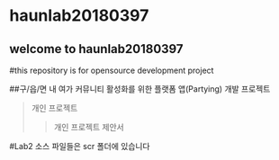 haunlab20180397
===============

welcome to haunlab20180397
--------------------------

#this repository is for opensource development project

##구/읍/면 내 여가 커뮤니티 활성화를 위한 플랫폼 앱(Partying) 개발 프로젝트

>개인 프로젝트
> >개인 프로젝트 제안서



#Lab2 소스 파일들은 scr 폴더에 있습니다
